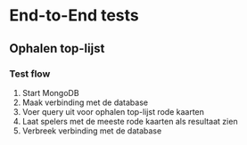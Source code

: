 # End-to-End tests

## Ophalen top-lijst

### Test flow

1. Start MongoDB
2. Maak verbinding met de database
3. Voer query uit voor ophalen top-lijst rode kaarten
4. Laat spelers met de meeste rode kaarten als resultaat zien
5. Verbreek verbinding met de database